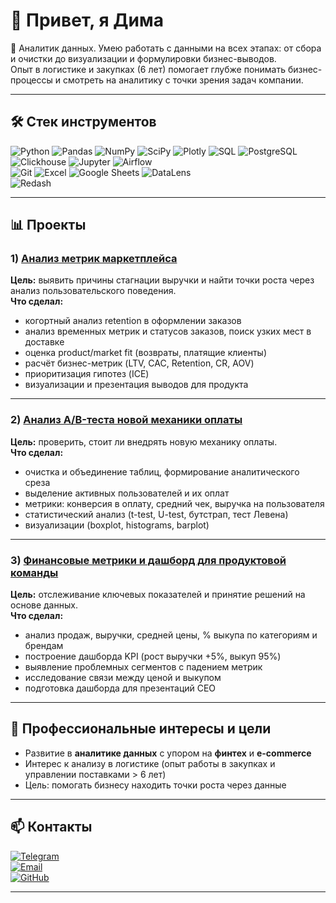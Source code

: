 # 👋 Привет, я Дима  

🎯 Аналитик данных. Умею работать с данными на всех этапах: от сбора и очистки до визуализации и формулировки бизнес-выводов.  
Опыт в логистике и закупках (6 лет) помогает глубже понимать бизнес-процессы и смотреть на аналитику с точки зрения задач компании.  

---

## 🛠️ Стек инструментов
![Python](https://img.shields.io/badge/Python-3776AB?logo=python&logoColor=white)  ![Pandas](https://img.shields.io/badge/Pandas-150458?logo=pandas&logoColor=white)  ![NumPy](https://img.shields.io/badge/Numpy-013243?logo=numpy&logoColor=white)  ![SciPy](https://img.shields.io/badge/SciPy-8CAAE6?logo=scipy&logoColor=white)  ![Plotly](https://img.shields.io/badge/Plotly-3F4F75?logo=plotly&logoColor=white)  ![SQL](https://img.shields.io/badge/SQL-336791?logo=postgresql&logoColor=white)  ![PostgreSQL](https://img.shields.io/badge/PostgreSQL-316192?logo=postgresql&logoColor=white)  ![Clickhouse](https://img.shields.io/badge/Clickhouse-FFCC01?logo=clickhouse&logoColor=black)  ![Jupyter](https://img.shields.io/badge/Jupyter-F37626?logo=jupyter&logoColor=white)  ![Airflow](https://img.shields.io/badge/Apache%20Airflow-017CEE?logo=apacheairflow&logoColor=white)  
![Git](https://img.shields.io/badge/Git-F05032?logo=git&logoColor=white)  ![Excel](https://img.shields.io/badge/Excel-217346?logo=microsoft-excel&logoColor=white)  ![Google Sheets](https://img.shields.io/badge/Google%20Sheets-34A853?logo=googlesheets&logoColor=white)  ![DataLens](https://img.shields.io/badge/Yandex%20DataLens-FF0000?logo=yandex&logoColor=white)  
![Redash](https://img.shields.io/badge/Redash-FF0000?logo=plotly&logoColor=white) 

---

## 📊 Проекты

### 1) [Анализ метрик маркетплейса](https://jupyter.lab.karpov.courses/user/dmitrij-medvedev-bgl6846/notebooks/first_project/final_project.ipynb)  
**Цель:** выявить причины стагнации выручки и найти точки роста через анализ пользовательского поведения.  
**Что сделал:**  
- когортный анализ retention в оформлении заказов  
- анализ временных метрик и статусов заказов, поиск узких мест в доставке  
- оценка product/market fit (возвраты, платящие клиенты)  
- расчёт бизнес-метрик (LTV, CAC, Retention, CR, AOV)  
- приоритизация гипотез (ICE)  
- визуализации и презентация выводов для продукта  

---

### 2) [Анализ A/B-теста новой механики оплаты](https://jupyter.lab.karpov.courses/user/dmitrij-medvedev-bgl6846/notebooks/Final%20Project%20(mine)/final_project_dmitrii_medvedev_rev_1-Copy1.ipynb)  
**Цель:** проверить, стоит ли внедрять новую механику оплаты.  
**Что сделал:**  
- очистка и объединение таблиц, формирование аналитического среза  
- выделение активных пользователей и их оплат  
- метрики: конверсия в оплату, средний чек, выручка на пользователя  
- статистический анализ (t-test, U-test, бутстрап, тест Левена)  
- визуализации (boxplot, histograms, barplot)  

---

### 3) [Финансовые метрики и дашборд для продуктовой команды](https://datalens.yandex/g3y2fkdchi5a1)  
**Цель:** отслеживание ключевых показателей и принятие решений на основе данных.  
**Что сделал:**  
- анализ продаж, выручки, средней цены, % выкупа по категориям и брендам  
- построение дашборда KPI (рост выручки +5%, выкуп 95%)  
- выявление проблемных сегментов с падением метрик  
- исследование связи между ценой и выкупом  
- подготовка дашборда для презентаций CEO  

---

## 🎯 Профессиональные интересы и цели
- Развитие в **аналитике данных** с упором на **финтех** и **e-commerce**  
- Интерес к анализу в логистике (опыт работы в закупках и управлении поставками > 6 лет)  
- Цель: помогать бизнесу находить точки роста через данные  

---

## 📫 Контакты
[![Telegram](https://img.shields.io/badge/Telegram-26A5E4?logo=telegram&logoColor=white)](https://t.me/BearsPowers)  
[![Email](https://img.shields.io/badge/Email-dima46dima92@gmail.com-D14836?logo=gmail&logoColor=white)](mailto:dima46dima92@gmail.com)  
[![GitHub](https://img.shields.io/badge/GitHub-Dmitrii--Medvedev-181717?logo=github&logoColor=white)](https://github.com/Dmitrii-Medvedev)    

---
